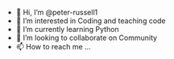 - 👋 Hi, I’m @peter-russell1
- 👀 I’m interested in Coding and teaching code  
- 🌱 I’m currently learning Python
- 💞️ I’m looking to collaborate on Community
- 📫 How to reach me ...

<!---
peter-russell1/peter-russell1 is a ✨ special ✨ repository because its `README.md` (this file) appears on your GitHub profile.
You can click the Preview link to take a look at your changes.
--->
